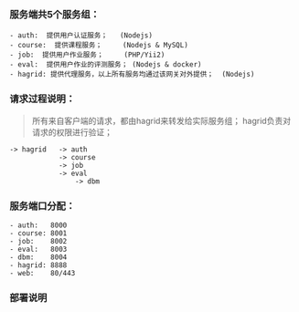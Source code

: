 ### 服务端共5个服务组：
    - auth:  提供用户认证服务；   (Nodejs)
    - course:  提供课程服务；     (Nodejs & MySQL)
    - job:  提供用户作业服务；     (PHP/Yii2)
    - eval:  提供用户作业的评测服务； (Nodejs & docker)
    - hagrid: 提供代理服务，以上所有服务均通过该网关对外提供；  (Nodejs)

### 请求过程说明：
> 所有来自客户端的请求，都由hagrid来转发给实际服务组；
> hagrid负责对请求的权限进行验证；
    
    -> hagrid   -> auth
                -> course
                -> job
                -> eval 
                    -> dbm

### 服务端口分配：
    - auth:   8000
    - course: 8001
    - job:    8002
    - eval:   8003
    - dbm:    8004
    - hagrid: 8888
    - web:    80/443

### 部署说明
